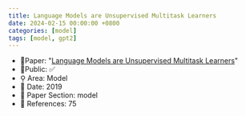 ```yaml
---
title: Language Models are Unsupervised Multitask Learners
date: 2024-02-15 00:00:00 +0800
categories: [model]
tags: [model, gpt2]
---
```


- 📙Paper: "[Language Models are Unsupervised Multitask Learners](https://semanticscholar.org/paper/Language-Models-are-Unsupervised-Multitask-Learners-Radford-Wu/9405cc0d6169988371b2755e573cc28650d14dfe)"
- 🔑Public: ✅
- ⚲ Area: Model
- 📅 Date: 2019
- 🔎 Paper Section: model
- 📝 References: 75
